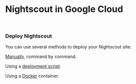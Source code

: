 # Nightscout in Google Cloud

</br>

### Deploy Nightscout

You can use several methods to deploy your Nightscout site:

[Manually](../../../nightscout/ubuntu), command by command.

Using a [deployment script](../../../nightscout/xdripteam).

Using a [Docker](../../../nightscout/docker) container.

</br>

